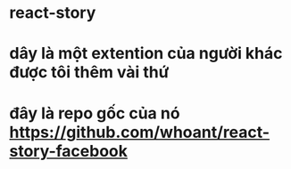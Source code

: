# react-story
# dây là một extention của người khác được tôi thêm vài thứ 
# đây là repo gốc của nó https://github.com/whoant/react-story-facebook
